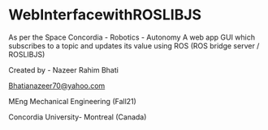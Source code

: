 # WebInterfacewithROSLIBJS

As per the Space Concordia - Robotics - Autonomy 
A web app GUI which subscribes to a topic and updates its value using ROS (ROS bridge server / ROSLIBJS)

Created by - Nazeer Rahim Bhati

Bhatianazeer70@yahoo.com

MEng Mechanical Engineering (Fall21)

Concordia University- Montreal (Canada)
